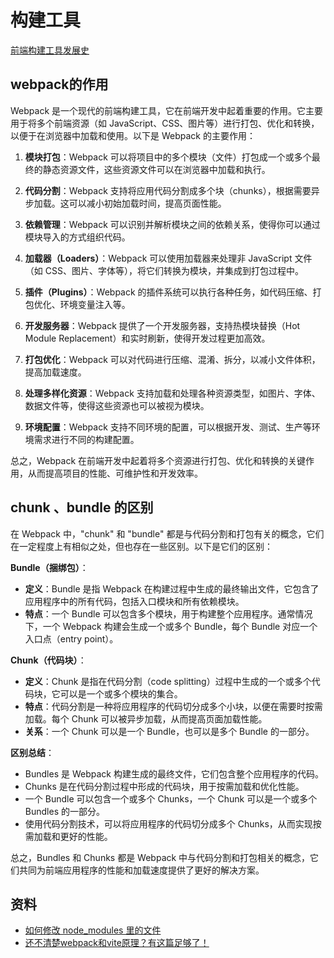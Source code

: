 # 构建工具

[前端构建工具发展史](https://mp.weixin.qq.com/s/15YxshMsZ7FJyLUfXZHqCQ)

## webpack的作用

Webpack 是一个现代的前端构建工具，它在前端开发中起着重要的作用。它主要用于将多个前端资源（如 JavaScript、CSS、图片等）进行打包、优化和转换，以便于在浏览器中加载和使用。以下是 Webpack 的主要作用：

1. **模块打包**：Webpack 可以将项目中的多个模块（文件）打包成一个或多个最终的静态资源文件，这些资源文件可以在浏览器中加载和执行。

2. **代码分割**：Webpack 支持将应用代码分割成多个块（chunks），根据需要异步加载。这可以减小初始加载时间，提高页面性能。

3. **依赖管理**：Webpack 可以识别并解析模块之间的依赖关系，使得你可以通过模块导入的方式组织代码。

4. **加载器（Loaders）**：Webpack 可以使用加载器来处理非 JavaScript 文件（如 CSS、图片、字体等），将它们转换为模块，并集成到打包过程中。

5. **插件（Plugins）**：Webpack 的插件系统可以执行各种任务，如代码压缩、打包优化、环境变量注入等。

6. **开发服务器**：Webpack 提供了一个开发服务器，支持热模块替换（Hot Module Replacement）和实时刷新，使得开发过程更加高效。

7. **打包优化**：Webpack 可以对代码进行压缩、混淆、拆分，以减小文件体积，提高加载速度。

8. **处理多样化资源**：Webpack 支持加载和处理各种资源类型，如图片、字体、数据文件等，使得这些资源也可以被视为模块。

9. **环境配置**：Webpack 支持不同环境的配置，可以根据开发、测试、生产等环境需求进行不同的构建配置。

总之，Webpack 在前端开发中起着将多个资源进行打包、优化和转换的关键作用，从而提高项目的性能、可维护性和开发效率。

## chunk 、bundle 的区别

在 Webpack 中，"chunk" 和 "bundle" 都是与代码分割和打包有关的概念，它们在一定程度上有相似之处，但也存在一些区别。以下是它们的区别：

**Bundle（捆绑包）**：

* **定义**：Bundle 是指 Webpack 在构建过程中生成的最终输出文件，它包含了应用程序中的所有代码，包括入口模块和所有依赖模块。
* **特点**：一个 Bundle 可以包含多个模块，用于构建整个应用程序。通常情况下，一个 Webpack 构建会生成一个或多个 Bundle，每个 Bundle 对应一个入口点（entry point）。

**Chunk（代码块）**：

* **定义**：Chunk 是指在代码分割（code splitting）过程中生成的一个或多个代码块，它可以是一个或多个模块的集合。
* **特点**：代码分割是一种将应用程序的代码切分成多个小块，以便在需要时按需加载。每个 Chunk 可以被异步加载，从而提高页面加载性能。
* **关系**：一个 Chunk 可以是一个 Bundle，也可以是多个 Bundle 的一部分。

**区别总结**：

* Bundles 是 Webpack 构建生成的最终文件，它们包含整个应用程序的代码。
* Chunks 是在代码分割过程中形成的代码块，用于按需加载和优化性能。
* 一个 Bundle 可以包含一个或多个 Chunks，一个 Chunk 可以是一个或多个 Bundles 的一部分。
* 使用代码分割技术，可以将应用程序的代码切分成多个 Chunks，从而实现按需加载和更好的性能。

总之，Bundles 和 Chunks 都是 Webpack 中与代码分割和打包相关的概念，它们共同为前端应用程序的性能和加载速度提供了更好的解决方案。

## 资料

* [如何修改 node_modules 里的文件](https://mp.weixin.qq.com/s/nD9bbpvGA3pTHeLMmTyukQ)
* [还不清楚webpack和vite原理？有这篇足够了！](https://juejin.cn/post/7267791228872671247?utm_source=gold_browser_extension#heading-0)
